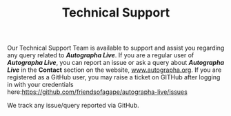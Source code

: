 ﻿---
id: p0-6-techncl-support.md
title: Technical Support
sidebar_label: Technical Support
---


Our Technical Support Team is available to support and assist you regarding any query related to **_Autographa Live_**. If you are a regular user of **_Autographa Live_**, you can report an issue or ask a query about **_Autographa Live_** in the **Contact** section on the website, www.autographa.org. If you are registered as a GitHub user, you may raise a ticket on GITHub after logging in with your credentials here:https://github.com/friendsofagape/autographa-live/issues

We track any issue/query reported via GitHub. 









